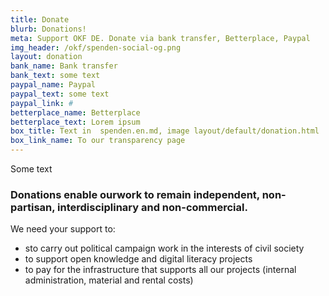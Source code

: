 ```yaml
---
title: Donate
blurb: Donations!
meta: Support OKF DE. Donate via bank transfer, Betterplace, Paypal
img_header: /okf/spenden-social-og.png
layout: donation
bank_name: Bank transfer
bank_text: some text
paypal_name: Paypal
paypal_text: some text
paypal_link: #
betterplace_name: Betterplace
betterplace_text: Lorem ipsum
box_title: Text in  spenden.en.md, image layout/default/donation.html
box_link_name: To our transparency page
---
```


Some text

### Donations enable ourwork to remain independent, non-partisan, interdisciplinary and non-commercial.

We need your support to:
- sto carry out political campaign work in the interests of civil society
- to support open knowledge and digital literacy projects
- to pay for the infrastructure that supports all our projects (internal administration, material and rental costs)
